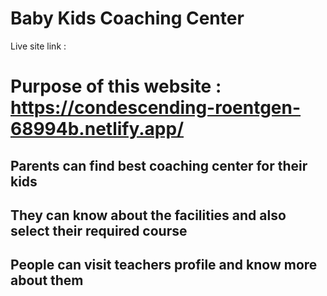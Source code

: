 # Baby Kids Coaching Center
Live site link : 

# Purpose of this website : https://condescending-roentgen-68994b.netlify.app/

## Parents can find best coaching center for their kids

## They can know about the facilities and also select their required course 

## People can visit teachers profile and know more about them
